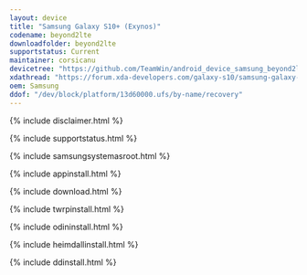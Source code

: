 ```yaml
---
layout: device
title: "Samsung Galaxy S10+ (Exynos)"
codename: beyond2lte
downloadfolder: beyond2lte
supportstatus: Current
maintainer: corsicanu
devicetree: "https://github.com/TeamWin/android_device_samsung_beyond2lte"
xdathread: "https://forum.xda-developers.com/galaxy-s10/samsung-galaxy-s10--s10--s10-5g-cross-device-development-exynos/recovery-twrp-galaxy-s10-e-5g-exynos-t4180287"
oem: Samsung
ddof: "/dev/block/platform/13d60000.ufs/by-name/recovery"
---
```


{% include disclaimer.html %}

{% include supportstatus.html %}

{% include samsungsystemasroot.html %}

{% include appinstall.html %}

{% include download.html %}

{% include twrpinstall.html %}

{% include odininstall.html %}

{% include heimdallinstall.html %}

{% include ddinstall.html %}

